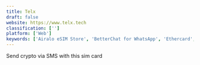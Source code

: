 ```yaml
---
title: Telx
draft: false 
website: https://www.telx.tech
classification: ['']
platform: ['Web']
keywords: ['Airalo eSIM Store', 'BetterChat for WhatsApp', 'Ethercard', 'Ethereum Syllabus', 'Mercury', 'Online Video Call', 'Pop', 'Radi.Cards', 'Roamer', 'Slack', 'Startup Greeting Cards', 'WTF is Ethereum?', 'WhatsApp Share Link Generator', 'WhatsMac', 'district0x Education Portal']
---
```

Send crypto via SMS with this sim card